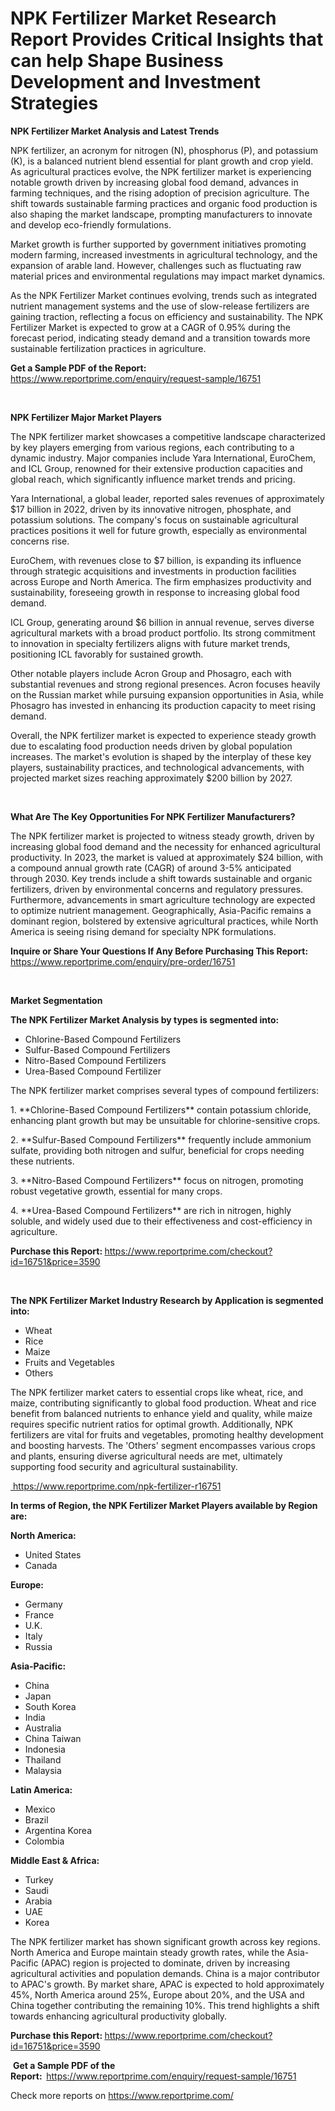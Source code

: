 <p><h1>NPK Fertilizer Market Research Report Provides Critical Insights that can help Shape Business Development and Investment Strategies</h1></p><p><strong>NPK Fertilizer Market Analysis and Latest Trends</strong></p>
<p><p>NPK fertilizer, an acronym for nitrogen (N), phosphorus (P), and potassium (K), is a balanced nutrient blend essential for plant growth and crop yield. As agricultural practices evolve, the NPK fertilizer market is experiencing notable growth driven by increasing global food demand, advances in farming techniques, and the rising adoption of precision agriculture. The shift towards sustainable farming practices and organic food production is also shaping the market landscape, prompting manufacturers to innovate and develop eco-friendly formulations.</p><p>Market growth is further supported by government initiatives promoting modern farming, increased investments in agricultural technology, and the expansion of arable land. However, challenges such as fluctuating raw material prices and environmental regulations may impact market dynamics. </p><p>As the NPK Fertilizer Market continues evolving, trends such as integrated nutrient management systems and the use of slow-release fertilizers are gaining traction, reflecting a focus on efficiency and sustainability. The NPK Fertilizer Market is expected to grow at a CAGR of 0.95% during the forecast period, indicating steady demand and a transition towards more sustainable fertilization practices in agriculture.</p></p>
<p><strong>Get a Sample PDF of the Report:&nbsp;</strong> <a href="https://www.reportprime.com/enquiry/request-sample/16751?utm_campaign=2253&utm_medium=2&utm_source=Github&utm_content=ia&utm_term=18032025&utm_id=npk-fertilizer">https://www.reportprime.com/enquiry/request-sample/16751</a></p>
<p>&nbsp;</p>
<p><strong>NPK Fertilizer Major Market Players</strong></p>
<p><p>The NPK fertilizer market showcases a competitive landscape characterized by key players emerging from various regions, each contributing to a dynamic industry. Major companies include Yara International, EuroChem, and ICL Group, renowned for their extensive production capacities and global reach, which significantly influence market trends and pricing.</p><p>Yara International, a global leader, reported sales revenues of approximately $17 billion in 2022, driven by its innovative nitrogen, phosphate, and potassium solutions. The company's focus on sustainable agricultural practices positions it well for future growth, especially as environmental concerns rise.</p><p>EuroChem, with revenues close to $7 billion, is expanding its influence through strategic acquisitions and investments in production facilities across Europe and North America. The firm emphasizes productivity and sustainability, foreseeing growth in response to increasing global food demand.</p><p>ICL Group, generating around $6 billion in annual revenue, serves diverse agricultural markets with a broad product portfolio. Its strong commitment to innovation in specialty fertilizers aligns with future market trends, positioning ICL favorably for sustained growth.</p><p>Other notable players include Acron Group and Phosagro, each with substantial revenues and strong regional presences. Acron focuses heavily on the Russian market while pursuing expansion opportunities in Asia, while Phosagro has invested in enhancing its production capacity to meet rising demand.</p><p>Overall, the NPK fertilizer market is expected to experience steady growth due to escalating food production needs driven by global population increases. The market's evolution is shaped by the interplay of these key players, sustainability practices, and technological advancements, with projected market sizes reaching approximately $200 billion by 2027.</p></p>
<p>&nbsp;</p>
<p><strong>What Are The Key Opportunities For NPK Fertilizer Manufacturers?</strong></p>
<p><p>The NPK fertilizer market is projected to witness steady growth, driven by increasing global food demand and the necessity for enhanced agricultural productivity. In 2023, the market is valued at approximately $24 billion, with a compound annual growth rate (CAGR) of around 3-5% anticipated through 2030. Key trends include a shift towards sustainable and organic fertilizers, driven by environmental concerns and regulatory pressures. Furthermore, advancements in smart agriculture technology are expected to optimize nutrient management. Geographically, Asia-Pacific remains a dominant region, bolstered by extensive agricultural practices, while North America is seeing rising demand for specialty NPK formulations.</p></p>
<p><strong>Inquire or Share Your Questions If Any Before Purchasing This Report:</strong> <a href="https://www.reportprime.com/enquiry/pre-order/16751?utm_campaign=2253&utm_medium=2&utm_source=Github&utm_content=ia&utm_term=18032025&utm_id=npk-fertilizer">https://www.reportprime.com/enquiry/pre-order/16751</a></p>
<p>&nbsp;</p>
<p><strong>Market Segmentation</strong></p>
<p><strong>The NPK Fertilizer Market Analysis by types is segmented into:</strong></p>
<p><ul><li>Chlorine-Based Compound Fertilizers</li><li>Sulfur-Based Compound Fertilizers</li><li>Nitro-Based Compound Fertilizers</li><li>Urea-Based Compound Fertilizer</li></ul></p>
<p><p>The NPK fertilizer market comprises several types of compound fertilizers: </p><p>1. **Chlorine-Based Compound Fertilizers** contain potassium chloride, enhancing plant growth but may be unsuitable for chlorine-sensitive crops.  </p><p>2. **Sulfur-Based Compound Fertilizers** frequently include ammonium sulfate, providing both nitrogen and sulfur, beneficial for crops needing these nutrients.  </p><p>3. **Nitro-Based Compound Fertilizers** focus on nitrogen, promoting robust vegetative growth, essential for many crops.  </p><p>4. **Urea-Based Compound Fertilizers** are rich in nitrogen, highly soluble, and widely used due to their effectiveness and cost-efficiency in agriculture.</p></p>
<p><strong>Purchase this Report:&nbsp;</strong><a href="https://www.reportprime.com/checkout?id=16751&price=3590&utm_campaign=2253&utm_medium=2&utm_source=Github&utm_content=ia&utm_term=18032025&utm_id=npk-fertilizer">https://www.reportprime.com/checkout?id=16751&price=3590</a></p>
<p>&nbsp;</p>
<p><strong>The NPK Fertilizer Market Industry Research by Application is segmented into:</strong></p>
<p><ul><li>Wheat</li><li>Rice</li><li>Maize</li><li>Fruits and Vegetables</li><li>Others</li></ul></p>
<p><p>The NPK fertilizer market caters to essential crops like wheat, rice, and maize, contributing significantly to global food production. Wheat and rice benefit from balanced nutrients to enhance yield and quality, while maize requires specific nutrient ratios for optimal growth. Additionally, NPK fertilizers are vital for fruits and vegetables, promoting healthy development and boosting harvests. The 'Others' segment encompasses various crops and plants, ensuring diverse agricultural needs are met, ultimately supporting food security and agricultural sustainability.</p></p>
<p><a href="https://www.reportprime.com/npk-fertilizer-r16751?utm_campaign=2253&utm_medium=2&utm_source=Github&utm_content=ia&utm_term=18032025&utm_id=npk-fertilizer">&nbsp;https://www.reportprime.com/npk-fertilizer-r16751</a></p>
<p><strong>In terms of Region, the NPK Fertilizer Market Players available by Region are:</strong></p>
<p>
    <p> <strong> North America: </strong>
        <ul>
            <li>United States</li>
            <li>Canada</li>
        </ul>
        </p> 
    <p> <strong> Europe: </strong>
        <ul>
            <li>Germany</li>
            <li>France</li>
            <li>U.K.</li>
            <li>Italy</li>
            <li>Russia</li>
        </ul>
        </p> 
    <p> <strong> Asia-Pacific: </strong>
        <ul>
            <li>China</li>
            <li>Japan</li>
            <li>South Korea</li>
            <li>India</li>
            <li>Australia</li>
            <li>China Taiwan</li>
            <li>Indonesia</li>
            <li>Thailand</li>
            <li>Malaysia</li>
        </ul>
        </p> 
    <p> <strong> Latin America: </strong>
        <ul>
            <li>Mexico</li>
            <li>Brazil</li>
            <li>Argentina Korea</li>
            <li>Colombia</li>
        </ul>
        </p> 
    <p> <strong> Middle East & Africa: </strong>
        <ul>
            <li>Turkey</li>
            <li>Saudi</li>
            <li>Arabia</li>
            <li>UAE</li>
            <li>Korea</li>
        </ul>
    </p>
    </p>
<p><p>The NPK fertilizer market has shown significant growth across key regions. North America and Europe maintain steady growth rates, while the Asia-Pacific (APAC) region is projected to dominate, driven by increasing agricultural activities and population demands. China is a major contributor to APAC's growth. By market share, APAC is expected to hold approximately 45%, North America around 25%, Europe about 20%, and the USA and China together contributing the remaining 10%. This trend highlights a shift towards enhancing agricultural productivity globally.</p></p>
<p><strong>Purchase this Report: </strong><a href="https://www.reportprime.com/checkout?id=16751&price=3590&utm_campaign=2253&utm_medium=2&utm_source=Github&utm_content=ia&utm_term=18032025&utm_id=npk-fertilizer">https://www.reportprime.com/checkout?id=16751&price=3590</a></p>
<p>&nbsp;<strong>Get a Sample PDF of the Report:&nbsp;&nbsp;</strong><a href="https://www.reportprime.com/enquiry/request-sample/16751?utm_campaign=2253&utm_medium=2&utm_source=Github&utm_content=ia&utm_term=18032025&utm_id=npk-fertilizer">https://www.reportprime.com/enquiry/request-sample/16751</a></p>
<p><strong></strong></p>
<p>Check more reports on <a href="https://www.reportprime.com/?utm_campaign=2253&utm_medium=2&utm_source=Github&utm_content=ia&utm_term=18032025&utm_id=npk-fertilizer">https://www.reportprime.com/</a></p>